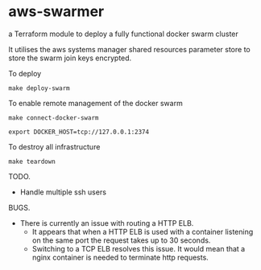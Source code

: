 # aws-swarmer
a Terraform module to deploy a fully functional docker swarm cluster

It utilises the aws systems manager shared resources parameter store to store the swarm join keys encrypted.

To deploy 

```make deploy-swarm```

To enable remote management of the docker swarm 

```make connect-docker-swarm```

```export DOCKER_HOST=tcp://127.0.0.1:2374```

To destroy all infrastructure 

```make teardown ```

TODO. 
- Handle multiple ssh users

BUGS. 
- There is currently an issue with routing a HTTP ELB. 
    * It appears that when a HTTP ELB is used with a container listening on the same port the request takes up to 30 seconds. 
    * Switching to a TCP ELB resolves this issue. It would mean that a nginx container is needed to terminate http requests.